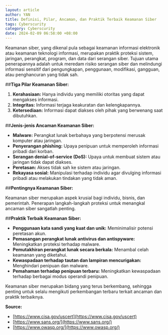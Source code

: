 ```yaml
---
layout: article
author: YAN
title: Definisi, Pilar, Ancaman, dan Praktik Terbaik Keamanan Siber 
tags: Cyberscurity
category: Cyberscurity
date: 2024-02-09 06:58:00 +08:00
---
```

Keamanan siber, yang dikenal pula sebagai keamanan informasi elektronik atau keamanan teknologi informasi, merupakan praktik proteksi sistem, jaringan, perangkat, program, dan data dari serangan siber. Tujuan utama penerapannya adalah untuk meredam risiko serangan siber dan melindungi informasi sensitif dari pengungkapan, penggunaan, modifikasi, gangguan, atau penghancuran yang tidak sah.
<!--more-->

##**Tiga Pilar Keamanan Siber:**

1. **Kerahasiaan:** Hanya individu yang memiliki otoritas yang dapat mengakses informasi.
2. **Integritas:** Informasi terjaga keakuratan dan kelengkapannya.
3. **Ketersediaan:** Informasi dapat diakses oleh pihak yang berwenang saat dibutuhkan.

##**Jenis-jenis Ancaman Keamanan Siber:**

* **Malware:** Perangkat lunak berbahaya yang berpotensi merusak komputer atau jaringan.
* **Penyerangan phishing:** Upaya penipuan untuk memperoleh informasi pribadi dari korban.
* **Serangan denial-of-service (DoS):** Upaya untuk membuat sistem atau jaringan tidak dapat diakses.
* **Peretasan:** Akses tidak sah ke sistem atau jaringan.
* **Rekayasa sosial:** Manipulasi terhadap individu agar divulging informasi pribadi atau melakukan tindakan yang tidak aman.

##**Pentingnya Keamanan Siber:**

Keamanan siber merupakan aspek krusial bagi individu, bisnis, dan pemerintah. Penerapan langkah-langkah proteksi untuk menangkal ancaman siber sangatlah penting.

##**Praktik Terbaik Keamanan Siber:**

* **Penggunaan kata sandi yang kuat dan unik:** Meminimalisir potensi peretasan akun.
* **Pemasangan perangkat lunak antivirus dan antispyware:** Meningkatkan proteksi terhadap malware.
* **Pemutakhiran perangkat lunak secara berkala:** Menambal celah keamanan yang diketahui.
* **Kewaspadaan terhadap tautan dan lampiran mencurigakan:** Menghindari penipuan dan malware.
* **Pemahaman terhadap penipuan terbaru:** Meningkatkan kewaspadaan terhadap berbagai modus operandi penipuan.

Keamanan siber merupakan bidang yang terus berkembang, sehingga penting untuk selalu mengikuti perkembangan terbaru terkait ancaman dan praktik terbaiknya.

**Source:**

* [https://www.cisa.gov/uscert](https://www.cisa.gov/uscert)
* [https://www.sans.org/](https://www.sans.org/)
* [https://www.owasp.org/](https://www.owasp.org/)

